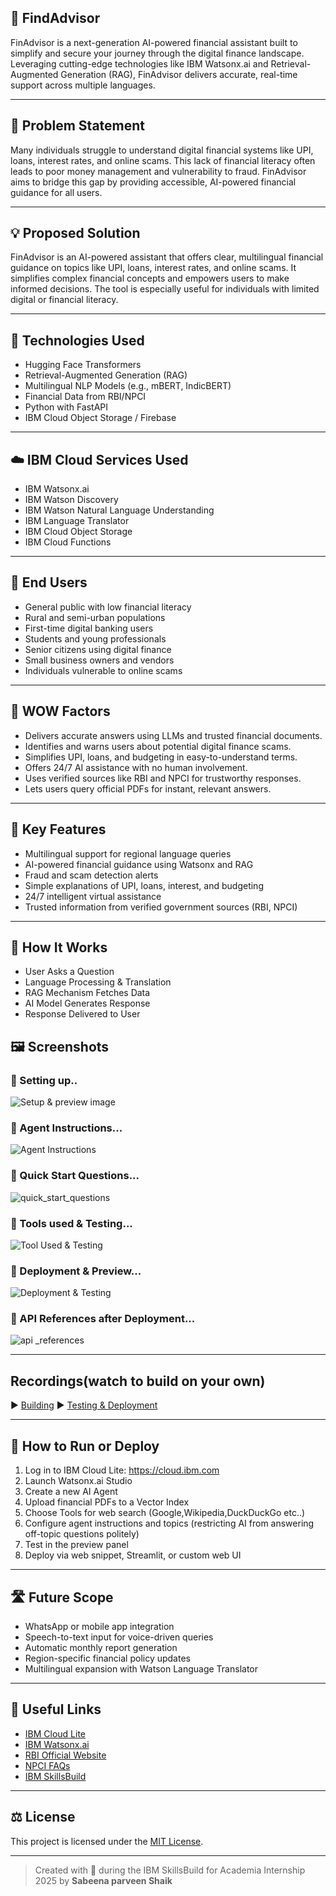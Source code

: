 ## 💬 FindAdvisor

FinAdvisor is a next-generation AI-powered financial assistant built to simplify and secure your journey through the digital finance landscape. Leveraging cutting-edge technologies like IBM Watsonx.ai and Retrieval-Augmented Generation (RAG), FinAdvisor delivers accurate, real-time support across multiple languages.

---

## 🧩 Problem Statement

Many individuals struggle to understand digital financial systems like UPI, loans, interest rates, and online scams. This lack of financial literacy often leads to poor money management and vulnerability to fraud. FinAdvisor aims to bridge this gap by providing accessible, AI-powered financial guidance for all users.

---

## 💡 Proposed Solution

FinAdvisor is an AI-powered assistant that offers clear, multilingual financial guidance on topics like UPI, loans, interest rates, and online scams. It simplifies complex financial concepts and empowers users to make informed decisions. The tool is especially useful for individuals with limited digital or financial literacy.

---

## 🧠 Technologies Used

* Hugging Face Transformers
* Retrieval-Augmented Generation (RAG)
* Multilingual NLP Models (e.g., mBERT, IndicBERT)
* Financial Data from RBI/NPCI
* Python with FastAPI
* IBM Cloud Object Storage / Firebase

---

## ☁️ IBM Cloud Services Used

* IBM Watsonx.ai
* IBM Watson Discovery
* IBM Watson Natural Language Understanding
* IBM Language Translator
* IBM Cloud Object Storage
* IBM Cloud Functions
---

## 👥 End Users

* General public with low financial literacy
* Rural and semi-urban populations
* First-time digital banking users
* Students and young professionals
* Senior citizens using digital finance
* Small business owners and vendors
* Individuals vulnerable to online scams

---

## 🌟 WOW Factors

* Delivers accurate answers using LLMs and trusted financial documents.
* Identifies and warns users about potential digital finance scams.
* Simplifies UPI, loans, and budgeting in easy-to-understand terms.
* Offers 24/7 AI assistance with no human involvement.
* Uses verified sources like RBI and NPCI for trustworthy responses.
* Lets users query official PDFs for instant, relevant answers.

---

## 🧪 Key Features

 * Multilingual support for regional language queries
 * AI-powered financial guidance using Watsonx and RAG
 * Fraud and scam detection alerts
 * Simple explanations of UPI, loans, interest, and budgeting
 * 24/7 intelligent virtual assistance
 * Trusted information from verified government sources (RBI, NPCI)

---

## 🚀 How It Works

* User Asks a Question
* Language Processing & Translation
* RAG Mechanism Fetches Data
* AI Model Generates Response
* Response Delivered to User

## 🖼️ Screenshots
### 🔹 Setting up..
![Setup & preview image](setup.jpg)
### 🔹 Agent Instructions...
![Agent Instructions](agent_instructions.jpeg)
### 🔹 Quick Start Questions...
![quick_start_questions](quick_start_questions.png)
### 🔹 Tools used & Testing...
![Tool Used & Testing](tool_testing.jpg)
### 🔹 Deployment & Preview...
![Deployment & Testing](deployed.jpeg)
### 🔹 API References after Deployment...
![api _references](links.jpeg)

---

## Recordings(watch to build on your own)
▶️ [Building](https://youtu.be/oanWlnqpiP4)
▶️ [Testing & Deployment](https://youtu.be/SfwFLWpIVdk)

---

## 📌 How to Run or Deploy

1. Log in to IBM Cloud Lite: https://cloud.ibm.com
2. Launch Watsonx.ai Studio
3. Create a new AI Agent
4. Upload financial PDFs to a Vector Index
5. Choose Tools for web search (Google,Wikipedia,DuckDuckGo etc..)
6. Configure agent instructions and topics (restricting AI from answering off-topic questions politely)
7. Test in the preview panel
8. Deploy via web snippet, Streamlit, or custom web UI

---

## 🛣️ Future Scope

- WhatsApp or mobile app integration  
- Speech-to-text input for voice-driven queries  
- Automatic monthly report generation  
- Region-specific financial policy updates  
- Multilingual expansion with Watson Language Translator

---

## 🔗 Useful Links

- [IBM Cloud Lite](https://cloud.ibm.com/registration)
- [IBM Watsonx.ai](https://www.ibm.com/products/watsonx-ai)
- [RBI Official Website](https://www.rbi.org.in)
- [NPCI FAQs](https://www.npci.org.in/what-we-do/upi/faqs)
- [IBM SkillsBuild](https://skillsbuild.org)

---

## ⚖️ License

This project is licensed under the [MIT License](LICENSE).

---

> Created with 💙 during the IBM SkillsBuild for Academia Internship 2025 by **Sabeena parveen Shaik**

